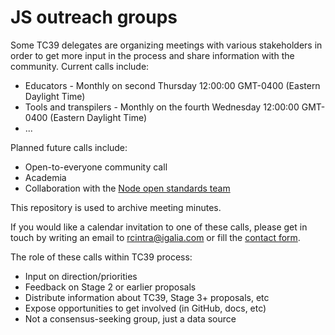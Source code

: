 # JS outreach groups

Some TC39 delegates are organizing meetings with various stakeholders in order to get more input in the process and share information with the community. Current calls include:
- Educators - Monthly on second Thursday 12:00:00 GMT-0400 (Eastern Daylight Time) 
- Tools and transpilers - Monthly on the fourth Wednesday 12:00:00 GMT-0400 (Eastern Daylight Time) 
- ...

Planned future calls include:
- Open-to-everyone community call
- Academia
- Collaboration with the [Node open standards team](https://github.com/nodejs/open-standards)

This repository is used to archive meeting minutes.

If you would like a calendar invitation to one of these calls, please get in touch by writing an email to rcintra@igalia.com or fill the [contact form](https://forms.gle/rSNWHknikVSpGHmD6).

The role of these calls within TC39 process:
- Input on direction/priorities
- Feedback on Stage 2 or earlier proposals
- Distribute information about TC39, Stage 3+ proposals, etc
- Expose opportunities to get involved (in GitHub, docs, etc)
- Not a consensus-seeking group, just a data source
